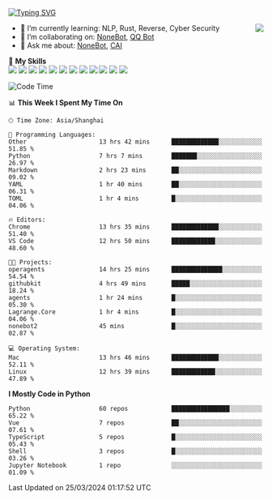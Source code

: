 [![Typing SVG](https://readme-typing-svg.herokuapp.com?size=25&duration=2500&color=8C43EA&vCenter=true&width=200&height=40&lines=Hi+there+%F0%9F%91%8B%F0%9F%8F%BB;I'm+yanyongyu)](https://git.io/typing-svg)

<a href="#">
  <img align="right" src="https://github-readme-stats.vercel.app/api?username=yanyongyu&count_private=true&show_icons=true&bg_color=15,f2f7fd,E0EAFC" />
</a>

- 🌱 I’m currently learning: NLP, Rust, Reverse, Cyber Security
- 👯 I’m collaborating on: [NoneBot](https://github.com/nonebot), [QQ Bot](https://github.com/Mrs4s/go-cqhttp)
- 💬 Ask me about: [NoneBot](https://github.com/nonebot), [CAI](https://github.com/cscs181/CAI)

🌟 **My Skills**  
![](https://img.shields.io/badge/-Python-3e74a2?style=flat-square&logo=Python&logoColor=fff)
![](https://img.shields.io/badge/-TypeScript-3178C6?style=flat-square&logo=TypeScript&logoColor=fff)
![](https://img.shields.io/badge/-Vue-4fc08d?style=flat-square&logo=Vue.js&logoColor=fff)
![](https://img.shields.io/badge/-React-2d98ce?style=flat-square&logo=React&logoColor=fff)
![](https://img.shields.io/badge/-FastAPI-009688?style=flat-square&logo=FastAPI&logoColor=fff)
![](https://img.shields.io/badge/-Linux-000000?style=flat-square&logo=Linux&logoColor=fff)
![](https://img.shields.io/badge/-Docker-2496ED?style=flat-square&logo=Docker&logoColor=fff)
![](https://img.shields.io/badge/-Kubernetes-326CE5?style=flat-square&logo=Kubernetes&logoColor=fff)
![](https://img.shields.io/badge/-GitHub%20Actions-2088FF?style=flat-square&logo=GitHubActions&logoColor=fff)
![](https://img.shields.io/badge/-PostgreSQL-4169E1?style=flat-square&logo=PostgreSQL&logoColor=fff)
![](https://img.shields.io/badge/-Redis-DC382D?style=flat-square&logo=Redis&logoColor=fff)
![](https://img.shields.io/badge/-MongoDB-47A248?style=flat-square&logo=MongoDB&logoColor=fff)

<!--START_SECTION:waka-->
![Code Time](http://img.shields.io/badge/Code%20Time-5%2C934%20hrs%2045%20mins-blue)

📊 **This Week I Spent My Time On** 

```text
🕑︎ Time Zone: Asia/Shanghai

💬 Programming Languages: 
Other                    13 hrs 42 mins      █████████████░░░░░░░░░░░░   51.85 % 
Python                   7 hrs 7 mins        ███████░░░░░░░░░░░░░░░░░░   26.97 % 
Markdown                 2 hrs 23 mins       ██░░░░░░░░░░░░░░░░░░░░░░░   09.02 % 
YAML                     1 hr 40 mins        ██░░░░░░░░░░░░░░░░░░░░░░░   06.31 % 
TOML                     1 hr 4 mins         █░░░░░░░░░░░░░░░░░░░░░░░░   04.06 % 

🔥 Editors: 
Chrome                   13 hrs 35 mins      █████████████░░░░░░░░░░░░   51.40 % 
VS Code                  12 hrs 50 mins      ████████████░░░░░░░░░░░░░   48.60 % 

🐱‍💻 Projects: 
operagents               14 hrs 25 mins      ██████████████░░░░░░░░░░░   54.54 % 
githubkit                4 hrs 49 mins       █████░░░░░░░░░░░░░░░░░░░░   18.24 % 
agents                   1 hr 24 mins        █░░░░░░░░░░░░░░░░░░░░░░░░   05.30 % 
Lagrange.Core            1 hr 4 mins         █░░░░░░░░░░░░░░░░░░░░░░░░   04.06 % 
nonebot2                 45 mins             █░░░░░░░░░░░░░░░░░░░░░░░░   02.87 % 

💻 Operating System: 
Mac                      13 hrs 46 mins      █████████████░░░░░░░░░░░░   52.11 % 
Linux                    12 hrs 39 mins      ████████████░░░░░░░░░░░░░   47.89 % 
```

**I Mostly Code in Python** 

```text
Python                   60 repos            ████████████████░░░░░░░░░   65.22 % 
Vue                      7 repos             ██░░░░░░░░░░░░░░░░░░░░░░░   07.61 % 
TypeScript               5 repos             █░░░░░░░░░░░░░░░░░░░░░░░░   05.43 % 
Shell                    3 repos             █░░░░░░░░░░░░░░░░░░░░░░░░   03.26 % 
Jupyter Notebook         1 repo              ░░░░░░░░░░░░░░░░░░░░░░░░░   01.09 % 
```




 Last Updated on 25/03/2024 01:17:52 UTC
<!--END_SECTION:waka-->
